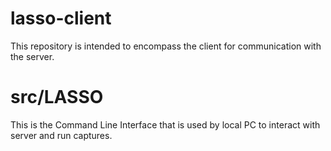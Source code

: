 # lasso-client
This repository is intended to encompass the client for communication with the server. 

# src/LASSO
This is the Command Line Interface that is used by local PC to interact with server and run captures.

